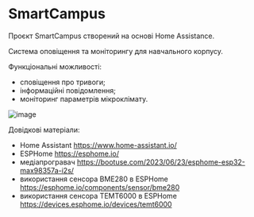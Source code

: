 # SmartCampus
Проєкт SmartCampus створений на основі Home Assistance.

Система оповіщення та моніторингу для навчального корпусу.

Функціональні можливості:
- сповіщення про тривоги;
- інформаційні повідомлення;
- моніторинг параметрів мікроклімату.

![image](https://github.com/user-attachments/assets/382ec1c4-feb8-41a9-89f5-aa9a898c38f8)

Довідкові матеріали:
- Home Assistant https://www.home-assistant.io/
- ESPHome https://esphome.io/
- медіапрогравач https://bootuse.com/2023/06/23/esphome-esp32-max98357a-i2s/
- використання сенсора BME280 в ESPHome https://esphome.io/components/sensor/bme280
- використання сенсора TEMT6000 в ESPHome https://devices.esphome.io/devices/temt6000

